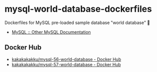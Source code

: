 # mysql-world-database-dockerfiles

Dockerfiles for MySQL pre-loaded sample database "world database" 🐳

- [MySQL :: Other MySQL Documentation](https://dev.mysql.com/doc/index-other.html)

## Docker Hub

- [kakakakakku/mysql-56-world-database - Docker Hub](https://hub.docker.com/r/kakakakakku/mysql-56-world-database/)
- [kakakakakku/mysql-57-world-database - Docker Hub](https://hub.docker.com/r/kakakakakku/mysql-57-world-database/)
